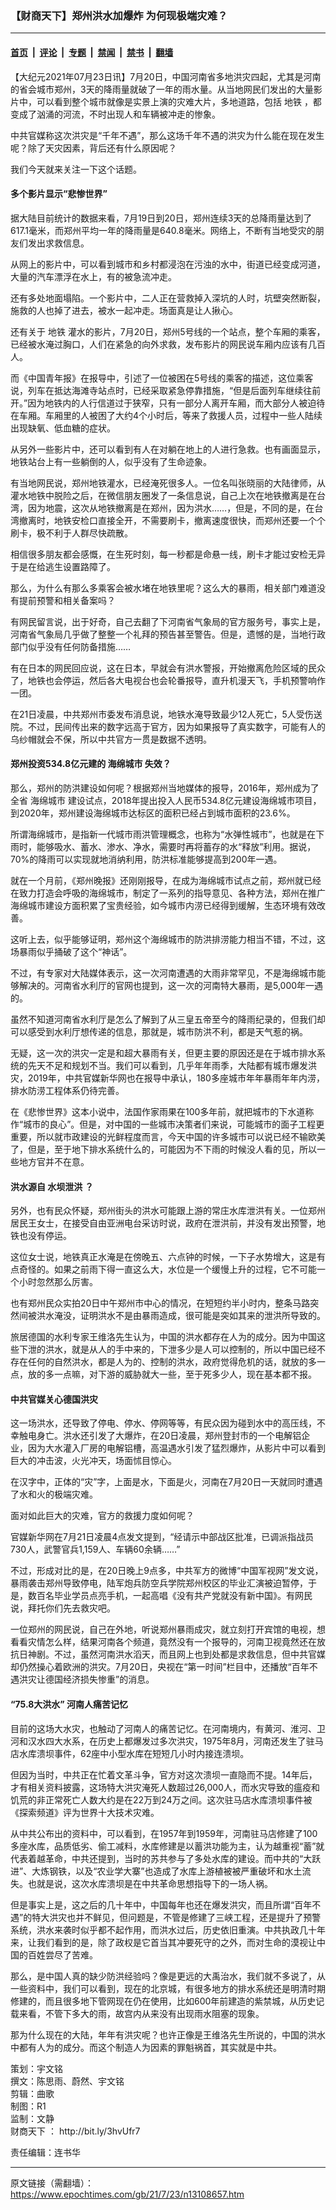 ### 【财商天下】郑州洪水加爆炸 为何现极端灾难？

---

#### [首页](../../../..?n13108657) &nbsp;|&nbsp; [评论](../../../../../epoch-comment?n13108657) &nbsp;|&nbsp; [专题](../../../../../epoch-special?n13108657) &nbsp;|&nbsp; [禁闻](../../../../../epoch-news?n13108657) &nbsp;|&nbsp; [禁书](../../../../../books?n13108657) &nbsp;|&nbsp; [翻墙](https://github.com/gfw-breaker/nogfw/blob/master/README.md?n13108657)


<div class="post_content" id="artbody" itemprop="articleBody">
 <!-- article content begin -->
 <p>
  【大纪元2021年07月23日讯】7月20日，中国河南省多地洪灾四起，尤其是河南的省会城市郑州，3天的降雨量就破了一年的雨水量。从当地网民们发出的大量影片中，可以看到整个城市就像是实景上演的灾难大片，多地道路，包括
  <ok href="https://www.epochtimes.com/gb/tag/%E5%9C%B0%E9%93%81.html">
   地铁
  </ok>
  ，都变成了汹涌的河流，不时出现人和车辆被冲走的惨象。
 </p>
 <p>
  中共官媒称这次洪灾是“千年不遇”，那么这场千年不遇的洪灾为什么能在现在发生呢？除了天灾因素，背后还有什么原因呢？
 </p>
 <p>
  我们今天就来关注一下这个话题。
 </p>
 <p>
 </p>
 <h4>
  多个影片显示“悲惨世界”
 </h4>
 <p>
  据大陆目前统计的数据来看，7月19日到20日，郑州连续3天的总降雨量达到了617.1毫米，而郑州平均一年的降雨量是640.8毫米。网络上，不断有当地受灾的朋友们发出求救信息。
 </p>
 <p>
  从网上的影片中，可以看到城市和乡村都浸泡在污浊的水中，街道已经变成河道，大量的汽车漂浮在水上，有的被急流冲走。
 </p>
 <p>
  还有多处地面塌陷。一个影片中，二人正在营救掉入深坑的人时，坑壁突然断裂，施救的人也掉了进去，被水一起冲走。场面真是让人揪心。
 </p>
 <p>
  还有关于
  <ok href="https://www.epochtimes.com/gb/tag/%E5%9C%B0%E9%93%81.html">
   地铁
  </ok>
  灌水的影片，7月20日，郑州5号线的一个站点，整个车厢的乘客，已经被水淹过胸口，人们在紧急的向外求救，发布影片的网民说车厢内应该有几百人。
 </p>
 <p>
  而《中国青年报》在报导中，引述了一位被困在5号线的乘客的描述，这位乘客说，列车在抵达海滩寺站点时，已经采取紧急停靠措施，“但是后面列车继续往前开。”因为地铁内的人行信道过于狭窄，只有一部分人离开车厢，而大部分人被迫待在车厢。车厢里的人被困了大约4个小时后，等来了救援人员，过程中一些人陆续出现缺氧、低血糖的症状。
 </p>
 <p>
  从另外一些影片中，还可以看到有人在对躺在地上的人进行急救。也有画面显示，地铁站台上有一些躺倒的人，似乎没有了生命迹象。
 </p>
 <p>
  有当地网民说，郑州地铁灌水，已经淹死很多人。一位名叫张晓丽的大陆律师，从灌水地铁中脱险之后，在微信朋友圈发了一条信息说，自己上次在地铁撤离是在台湾，因为地震，这次从地铁撤离是在郑州，因为洪水……，但是，不同的是，在台湾撤离时，地铁安检口直接全开，不需要刷卡，撤离速度很快，而郑州还要一个个刷卡，极不利于人群尽快疏散。
 </p>
 <p>
  相信很多朋友都会感慨，在生死时刻，每一秒都是命悬一线，刷卡才能过安检无异于是在给逃生设置路障了。
 </p>
 <p>
  那么，为什么有那么多乘客会被水堵在地铁里呢？这么大的暴雨，相关部门难道没有提前预警和相关备案吗？
 </p>
 <p>
  有网民留言说，出于好奇，自己去翻了下河南省气象局的官方服务号，事实上是，河南省气象局几乎做了整整一个礼拜的预告甚至警告。但是，遗憾的是，当地行政部门似乎没有任何防备措施……
 </p>
 <p>
  有在日本的网民回应说，这在日本，早就会有洪水警报，开始撤离危险区域的民众了，地铁也会停运，然后各大电视台也会轮番报导，直升机漫天飞，手机预警响作一团。
 </p>
 <p>
  在21日凌晨，中共郑州市委发布消息说，地铁水淹导致最少12人死亡，5人受伤送院。不过，民间传出来的数字远高于官方，因为如果报导了真实数字，可能有人的乌纱帽就会不保，所以中共官方一贯是数据不透明。
 </p>
 <h4>
  郑州投资534.8亿元建的
  <ok href="https://www.epochtimes.com/gb/tag/%E6%B5%B7%E7%BB%B5%E5%9F%8E%E5%B8%82.html">
   海绵城市
  </ok>
  失效？
 </h4>
 <p>
  那么，郑州的防洪建设如何呢？根据郑州当地媒体的报导，2016年，郑州成为了全省
  <ok href="https://www.epochtimes.com/gb/tag/%E6%B5%B7%E7%BB%B5%E5%9F%8E%E5%B8%82.html">
   海绵城市
  </ok>
  建设试点，2018年提出投入人民币534.8亿元建设海绵城市项目，到2020年，郑州建设海绵城市达标区的面积已经占到城市面积的23.6%。
 </p>
 <p>
  所谓海绵城市，是指新一代城市雨洪管理概念，也称为“水弹性城市”，也就是在下雨时，能够吸水、蓄水、渗水、净水，需要时再将蓄存的水“释放”利用。据说，70%的降雨可以实现就地消纳利用，防洪标准能够提高到200年一遇。
 </p>
 <p>
  就在一个月前，《郑州晚报》还刚刚报导，在成为海绵城市试点之前，郑州就已经在致力打造会呼吸的海绵城市，制定了一系列的指导意见、各种方法，郑州在推广海绵城市建设方面积累了宝贵经验，如今城市内涝已经得到缓解，生态环境有效改善。
 </p>
 <p>
  这听上去，似乎能够证明，郑州这个海绵城市的防洪排涝能力相当不错，不过，这场暴雨似乎捅破了这个“神话”。
 </p>
 <p>
  不过，有专家对大陆媒体表示，这一次河南遭遇的大雨非常罕见，不是海绵城市能够解决的。河南省水利厅的官网也提到，这一次的河南特大暴雨，是5,000年一遇的。
 </p>
 <p>
  虽然不知道河南省水利厅是怎么了解到了从三皇五帝至今的降雨纪录的，但我们却可以感受到水利厅想传递的信息，那就是，城市防洪不利，都是天气惹的祸。
 </p>
 <p>
  无疑，这一次的洪灾一定是和超大暴雨有关，但更主要的原因还是在于城市排水系统的先天不足和规划不当。我们可以看到，几乎年年雨季，大陆都有城市爆发洪灾，2019年，中共官媒新华网也在报导中承认，180多座城市年年暴雨年年内涝，排水防涝工程体系仍待完善。
 </p>
 <p>
  在《悲惨世界》这本小说中，法国作家雨果在100多年前，就把城市的下水道称作“城市的良心”。但是，对中国的一些城市决策者们来说，可能城市的面子工程更重要，所以就市政建设的光鲜程度而言，今天中国的许多城市可以说已经不输欧美了，但是，至于地下排水系统什么的，可能因为不下雨的时候没人看的见，所以一些地方官并不在意。
 </p>
 <h4>
  洪水源自
  <ok href="https://www.epochtimes.com/gb/tag/%E6%B0%B4%E5%9D%9D%E6%B3%84%E6%B4%AA.html">
   水坝泄洪
  </ok>
  ？
 </h4>
 <p>
  另外，也有民众怀疑，郑州街头的洪水可能跟上游的常庄水库泄洪有关。一位郑州居民王女士，在接受自由亚洲电台采访时说，政府在泄洪前，并没有发出预警，地铁也没有停运。
 </p>
 <p>
  这位女士说，地铁真正水淹是在傍晚五、六点钟的时候，一下子水势增大，这是有点奇怪的。如果之前雨下得一直这么大，水位是一个缓慢上升的过程，它不可能一个小时忽然那么厉害。
 </p>
 <p>
  也有郑州民众实拍20日中午郑州市中心的情况，在短短约半小时内，整条马路突然间被洪水淹没，证明洪水不是由暴雨造成，很可能是突如其来的泄洪所导致的。
 </p>
 <p>
  旅居德国的水利专家王维洛先生认为，中国的洪水都存在人为的成分。因为中国这些下泄的洪水，就是从人的手中来的，下泄多少是人可以控制的，所以中国已经不存在任何的自然洪水，都是人为的、控制的洪水，政府觉得危机的话，就放的多一点，放的多一点嘛，对下游的威胁就大一些，至于死多少人，现在基本都不报。
 </p>
 <h4>
  中共官媒关心德国洪灾
 </h4>
 <p>
  这一场洪水，还导致了停电、停水、停网等等，有民众因为碰到水中的高压线，不幸触电身亡。洪水还引发了大爆炸，在20日凌晨，郑州登封市的一个电解铝企业，因为大水灌入厂房的电解铝槽，高温遇水引发了猛烈爆炸，从影片中可以看到巨大的冲击波，火光冲天，场面怵目惊心。
 </p>
 <p>
  在汉字中，正体的“灾”字，上面是水，下面是火，河南在7月20日一天就同时遭遇了水和火的极端灾难。
 </p>
 <p>
  面对如此巨大的灾难，官方的救援力度如何呢？
 </p>
 <p>
  官媒新华网在7月21日凌晨4点发文提到，“经请示中部战区批准，已调派指战员730人，武警官兵1,159人、车辆60余辆……”
 </p>
 <p>
  不过，形成对比的是，在20日晚上9点多，中共军方的微博“中国军视网”发文说，暴雨袭击郑州导致停电，陆军炮兵防空兵学院郑州校区的毕业汇演被迫暂停，于是，数百名毕业学员点亮手机，一起高唱《没有共产党就没有新中国》。有网民说，拜托你们先去救灾吧。
 </p>
 <p>
  一位郑州的网民说，自己在外地，听说郑州暴雨成灾，就立刻打开宾馆的电视，想看看灾情怎么样，结果河南各个频道，竟然没有一个报导的，河南卫视竟然还在放抗日神剧。不过，虽然河南洪水滔天，而且网上也到处都是求救信息，但中共官媒却仍然操心着欧洲的洪灾。7月20日，央视在“第一时间”栏目中，还播放“百年不遇洪灾让德国经济损失惨重”的消息。
 </p>
 <h4>
  “75.8大洪水” 河南人痛苦记忆
 </h4>
 <p>
  目前的这场大水灾，也触动了河南人的痛苦记忆。在河南境内，有黄河、淮河、卫河和汉水四大水系，在历史上都爆发过多次洪灾，1975年8月，河南还发生了驻马店水库溃坝事件，62座中小型水库在短短几小时内接连溃坝。
 </p>
 <p>
  但因为当时，中共正在忙着文革斗争，官方对这次溃坝一直隐而不提。14年后，才有相关资料披露，这场特大洪灾淹死人数超过26,000人，而水灾导致的瘟疫和饥荒的非正常死亡人数大约是在22万到24万之间。这次驻马店水库溃坝事件被《探索频道》评为世界十大技术灾难。
 </p>
 <p>
  从中共公布出的资料中，可以看到，在1957年到1959年，河南驻马店修建了100多座水库，品质低劣、偷工减料，水库修建是以蓄洪功能为主，认为越重视“蓄”就代表着越革命，中共还提到，当时的苏共参与了多处水库的建设。而中共的“大跃进”、大炼钢铁，以及“农业学大寨”也造成了水库上游植被被严重破坏和水土流失。也就是说，这次水库溃坝是在中共革命思想指导下的一场人祸。
 </p>
 <p>
  但是事实上是，这之后的几十年中，中国每年也还在爆发洪灾，而且所谓“百年不遇”的特大洪灾也并不鲜见，但问题是，不管是修建了三峡工程，还是提升了预警系统，洪水来袭时似乎都不起作用，而洪水过后，历史依旧重演。中共执政几十年来，让我们看到的是，除了政权是它首当其冲要死守的之外，而对生命的漠视让中国的百姓尝尽了苦难。
 </p>
 <p>
  那么，是中国人真的缺少防洪经验吗？像是更远的大禹治水，我们就不多说了，从一些资料中，我们可以看到，现在的北京城，有很多地方的排水系统还是明清时期修建的，而且很多地下管网现在仍在使用，比如600年前建造的紫禁城，从历史记载来看，不管下多大的雨，故宫内从来没有出现雨水阻塞的现象。
 </p>
 <p>
  那为什么现在的大陆，年年有洪灾呢？也许正像是王维洛先生所说的，中国的洪水中都有人为的成分。而这个制造人为因素的罪魁祸首，其实就是中共。
 </p>
 <p>
  策划：宇文铭
  <br/>
  撰文：陈思雨、蔚然、宇文铭
  <br/>
  剪辑：曲歌
  <br/>
  制图：R1
  <br/>
  监制：文静
  <br/>
  <ok href="https://www.epochtimes.com/gb/tag/%E8%B4%A2%E5%95%86%E5%A4%A9%E4%B8%8B.html">
   财商天下
  </ok>
  ：
  <ok href="http://bit.ly/3hvUfr7">
   http://bit.ly/3hvUfr7
  </ok>
 </p>
 <p>
  责任编辑：连书华
 </p>
 <!-- article content end -->
 <div id="below_article_ad">
 </div>
</div>


---

原文链接（需翻墙）：https://www.epochtimes.com/gb/21/7/23/n13108657.htm